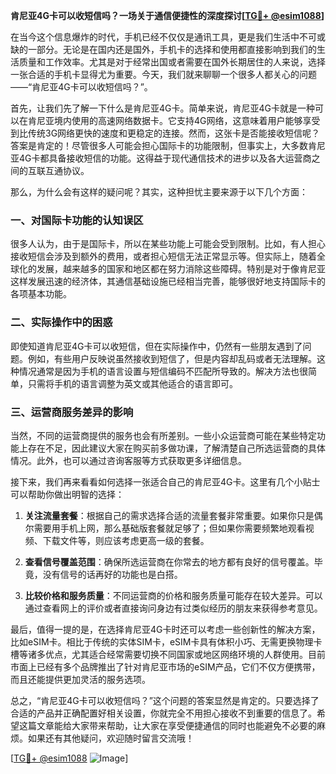 **肯尼亚4G卡可以收短信吗？一场关于通信便捷性的深度探讨[[TG💪+ @esim1088](https://t.me/s/esim1088)]**

在当今这个信息爆炸的时代，手机已经不仅仅是通讯工具，更是我们生活中不可或缺的一部分。无论是在国内还是国外，手机卡的选择和使用都直接影响到我们的生活质量和工作效率。尤其是对于经常出国或者需要在国外长期居住的人来说，选择一张合适的手机卡显得尤为重要。今天，我们就来聊聊一个很多人都关心的问题——“肯尼亚4G卡可以收短信吗？”。

首先，让我们先了解一下什么是肯尼亚4G卡。简单来说，肯尼亚4G卡就是一种可以在肯尼亚境内使用的高速网络数据卡。它支持4G网络，这意味着用户能够享受到比传统3G网络更快的速度和更稳定的连接。然而，这张卡是否能接收短信呢？答案是肯定的！尽管很多人可能会担心国际卡的功能限制，但事实上，大多数肯尼亚4G卡都具备接收短信的功能。这得益于现代通信技术的进步以及各大运营商之间的互联互通协议。

那么，为什么会有这样的疑问呢？其实，这种担忧主要来源于以下几个方面：

### 一、对国际卡功能的认知误区

很多人认为，由于是国际卡，所以在某些功能上可能会受到限制。比如，有人担心接收短信会涉及到额外的费用，或者担心短信无法正常显示等。但实际上，随着全球化的发展，越来越多的国家和地区都在努力消除这些障碍。特别是对于像肯尼亚这样发展迅速的经济体，其通信基础设施已经相当完善，能够很好地支持国际卡的各项基本功能。

### 二、实际操作中的困惑

即使知道肯尼亚4G卡可以收短信，但在实际操作中，仍然有一些朋友遇到了问题。例如，有些用户反映说虽然接收到短信了，但是内容却乱码或者无法理解。这种情况通常是因为手机的语言设置与短信编码不匹配所导致的。解决方法也很简单，只需将手机的语言调整为英文或其他适合的语言即可。

### 三、运营商服务差异的影响

当然，不同的运营商提供的服务也会有所差别。一些小众运营商可能在某些特定功能上存在不足，因此建议大家在购买前多做功课，了解清楚自己所选运营商的具体情况。此外，也可以通过咨询客服等方式获取更多详细信息。

接下来，我们再来看看如何选择一张适合自己的肯尼亚4G卡。这里有几个小贴士可以帮助你做出明智的选择：

1. **关注流量套餐**：根据自己的需求选择合适的流量套餐非常重要。如果你只是偶尔需要用手机上网，那么基础版套餐就足够了；但如果你需要频繁地观看视频、下载文件等，则应该考虑更高一级的套餐。

2. **查看信号覆盖范围**：确保所选运营商在你常去的地方都有良好的信号覆盖。毕竟，没有信号的话再好的功能也是白搭。

3. **比较价格和服务质量**：不同运营商的价格和服务质量可能存在较大差异。可以通过查看网上的评价或者直接询问身边有过类似经历的朋友来获得参考意见。

最后，值得一提的是，在选择肯尼亚4G卡时还可以考虑一些创新性的解决方案，比如eSIM卡。相比于传统的实体SIM卡，eSIM卡具有体积小巧、无需更换物理卡槽等诸多优点，尤其适合经常需要切换不同国家或地区网络环境的人群使用。目前市面上已经有多个品牌推出了针对肯尼亚市场的eSIM产品，它们不仅方便携带，而且还能提供更加灵活的服务选项。

总之，“肯尼亚4G卡可以收短信吗？”这个问题的答案显然是肯定的。只要选择了合适的产品并正确配置好相关设置，你就完全不用担心接收不到重要的信息了。希望这篇文章能给大家带来帮助，让大家在享受便捷通信的同时也能避免不必要的麻烦。如果还有其他疑问，欢迎随时留言交流哦！

[[TG💪+ @esim1088](https://t.me/s/esim1088) ![Image](https://i.postimg.cc/4NQfJmqS/Snipaste-2025-05-13-00-14-12.png)]